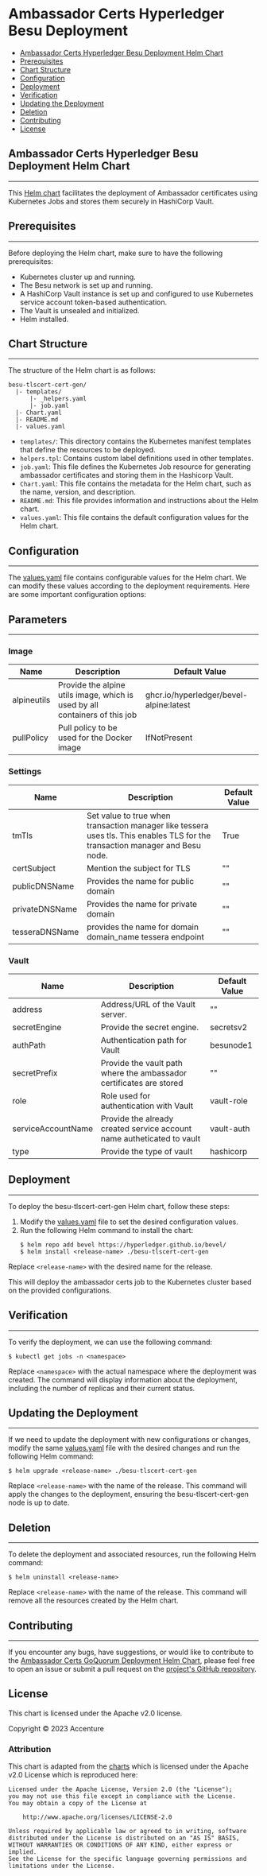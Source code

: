[//]: # (##############################################################################################)
[//]: # (Copyright Accenture. All Rights Reserved.)
[//]: # (SPDX-License-Identifier: Apache-2.0)
[//]: # (##############################################################################################)

<a name = "deploy-generate-ambassador-certs"></a>
# Ambassador Certs Hyperledger Besu Deployment

- [Ambassador Certs Hyperledger Besu Deployment Helm Chart](#ambassador-certs-hyperledger-besu-deployment-helm-chart)
- [Prerequisites](#prerequisites)
- [Chart Structure](#chart-structure)
- [Configuration](#configuration)
- [Deployment](#deployment)
- [Verification](#verification)
- [Updating the Deployment](#updating-the-deployment)
- [Deletion](#deletion)
- [Contributing](#contributing)
- [License](#license)


<a name = "ambassador-certs-hyperledger-besu-deployment-helm-chart"></a>
## Ambassador Certs Hyperledger Besu Deployment Helm Chart
---
This [Helm chart](https://github.com/hyperledger/bevel/blob/develop/platforms/hyperledger-besu/charts/besu-tlscert-cert-gen) facilitates the deployment of Ambassador certificates using Kubernetes Jobs and stores them securely in HashiCorp Vault.


<a name = "prerequisites"></a>
## Prerequisites
---
Before deploying the Helm chart, make sure to have the following prerequisites:

- Kubernetes cluster up and running.
- The Besu network is set up and running.
- A HashiCorp Vault instance is set up and configured to use Kubernetes service account token-based authentication.
- The Vault is unsealed and initialized.
- Helm installed.


<a name = "chart-structure"></a>
## Chart Structure
---
The structure of the Helm chart is as follows:

```
besu-tlscert-cert-gen/
  |- templates/
      |- _helpers.yaml
      |- job.yaml
  |- Chart.yaml
  |- README.md
  |- values.yaml
```

- `templates/`: This directory contains the Kubernetes manifest templates that define the resources to be deployed.
- `helpers.tpl`: Contains custom label definitions used in other templates.
- `job.yaml`: This file defines the Kubernetes Job resource for generating ambassador certificates and storing them in the Hashicorp Vault.
- `Chart.yaml`: This file contains the metadata for the Helm chart, such as the name, version, and description.
- `README.md`: This file provides information and instructions about the Helm chart.
- `values.yaml`: This file contains the default configuration values for the Helm chart.


<a name = "configuration"></a>
## Configuration
---
The [values.yaml](https://github.com/hyperledger/bevel/blob/develop/platforms/hyperledger-besu/charts/besu-tlscert-cert-gen/values.yaml) file contains configurable values for the Helm chart. We can modify these values according to the deployment requirements. Here are some important configuration options:

## Parameters
---

### Image

| Name                     | Description                                                                                | Default Value   |
| ------------------------ | -------------------------------------------------------                                    | --------------- |
| alpineutils        | Provide the alpine utils image, which is used by all containers of this job  | ghcr.io/hyperledger/bevel-alpine:latest              |
| pullPolicy               | Pull policy to be used for the Docker image                                                | IfNotPresent    |

### Settings
| Name                     | Description                                                                                | Default Value   |
| ------------------------ | -------------------------------------------------------                                    | --------------- |
| tmTls               | Set value to true when transaction manager like tessera uses tls. This enables TLS for the transaction manager and Besu node.                 | True |
| certSubject             | Mention the subject for TLS       | ""            |
| publicDNSName           | Provides the name for public domain                       | ""            |
| privateDNSName          | Provides the name for private domain                      | ""            |
| tesseraDNSName       | provides the name for domain domain_name tessera endpoint | ""            |

### Vault

| Name                      | Description                                                               | Default Value |
| ------------------------- | --------------------------------------------------------------------------| ------------- |
| address                   | Address/URL of the Vault server.                                          | ""            |
| secretEngine              | Provide the secret engine.                                                | secretsv2     |
| authPath                  | Authentication path for Vault                                             | besunode1  |
| secretPrefix       | Provide the vault path where the ambassador certificates are stored                  | ""            |
| role                      | Role used for authentication with Vault                                   | vault-role    |
| serviceAccountName        | Provide the already created service account name autheticated to vault    | vault-auth    |
| type        | Provide the type of vault    | hashicorp    |

<a name = "deployment"></a>
## Deployment
---

To deploy the besu-tlscert-cert-gen Helm chart, follow these steps:

1. Modify the [values.yaml](https://github.com/hyperledger/bevel/blob/develop/platforms/hyperledger-besu/charts/besu-tlscert-cert-gen/values.yaml) file to set the desired configuration values.
2. Run the following Helm command to install the chart:
    ```
    $ helm repo add bevel https://hyperledger.github.io/bevel/
    $ helm install <release-name> ./besu-tlscert-cert-gen
    ```
Replace `<release-name>` with the desired name for the release.

This will deploy the ambassador certs job to the Kubernetes cluster based on the provided configurations.

<a name = "verification"></a>
## Verification
---

To verify the deployment, we can use the following command:
```
$ kubectl get jobs -n <namespace>
```
Replace `<namespace>` with the actual namespace where the deployment was created. The command will display information about the deployment, including the number of 
replicas and their current status.

<a name = "updating-the-deployment"></a>
## Updating the Deployment
---

If we need to update the deployment with new configurations or changes, modify the same [values.yaml](https://github.com/hyperledger/bevel/blob/develop/platforms/hyperledger-besu/charts/besu-tlscert-cert-gen/values.yaml) file with the desired changes and run the following Helm command:
```
$ helm upgrade <release-name> ./besu-tlscert-cert-gen
```
Replace `<release-name>` with the name of the release. This command will apply the changes to the deployment, ensuring the besu-tlscert-cert-gen node is up to date.

<a name = "deletion"></a>
## Deletion
---

To delete the deployment and associated resources, run the following Helm command:
```
$ helm uninstall <release-name>
```
Replace `<release-name>` with the name of the release. This command will remove all the resources created by the Helm chart.

<a name = "contributing"></a>
## Contributing
---
If you encounter any bugs, have suggestions, or would like to contribute to the [Ambassador Certs GoQuorum Deployment Helm Chart](ttps://github.com/hyperledger/bevel/blob/develop/platforms/hyperledger-besu/charts/besu-tlscert-cert-gen), please feel free to open an issue or submit a pull request on the [project's GitHub repository](https://github.com/hyperledger/bevel).

<a name = "license"></a>
## License

This chart is licensed under the Apache v2.0 license.

Copyright &copy; 2023 Accenture

### Attribution

This chart is adapted from the [charts](https://hyperledger.github.io/bevel/) which is licensed under the Apache v2.0 License which is reproduced here:

```
Licensed under the Apache License, Version 2.0 (the "License");
you may not use this file except in compliance with the License.
You may obtain a copy of the License at

    http://www.apache.org/licenses/LICENSE-2.0

Unless required by applicable law or agreed to in writing, software
distributed under the License is distributed on an "AS IS" BASIS,
WITHOUT WARRANTIES OR CONDITIONS OF ANY KIND, either express or implied.
See the License for the specific language governing permissions and
limitations under the License.
```
